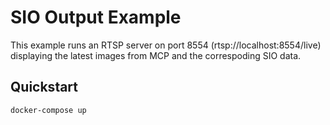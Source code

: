 # SIO Output Example

This example runs an RTSP server on port 8554 (rtsp://localhost:8554/live) displaying the latest images from MCP and the correspoding SIO data.

## Quickstart

```bash
docker-compose up
```